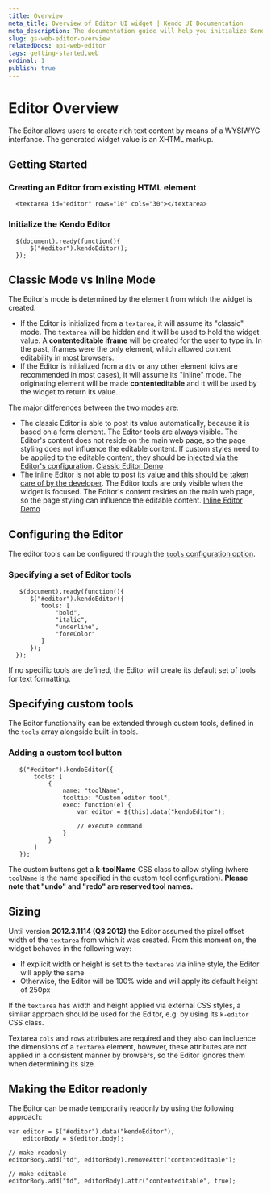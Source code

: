 ```yaml
---
title: Overview
meta_title: Overview of Editor UI widget | Kendo UI Documentation
meta_description: The documentation guide will help you initialize Kendo web editor and proceed with its configuration.
slug: gs-web-editor-overview
relatedDocs: api-web-editor
tags: getting-started,web
ordinal: 1
publish: true
---
```


# Editor Overview

The Editor allows users to create rich text content by means of a WYSIWYG interfance. The generated widget value is an XHTML markup.

## Getting Started

### Creating an **Editor** from existing HTML element

      <textarea id="editor" rows="10" cols="30"></textarea>

### Initialize the Kendo Editor

      $(document).ready(function(){
          $("#editor").kendoEditor();
      });

## Classic Mode vs Inline Mode

The Editor's mode is determined by the element from which the widget is created.

* If the Editor is initialized from a `textarea`, it will assume its "classic" mode. The `textarea` will be hidden and it will be used to hold the widget value.
A **contenteditable iframe** will be created for the user to type in. In the past, iframes were the only element, which allowed content editability in most browsers.
* If the Editor is initialized from a `div` or any other element (divs are recommended in most cases), it will assume its "inline" mode.
The originating element will be made **contenteditable** and it will be used by the widget to return its value.

The major differences between the two modes are:

* The classic Editor is able to post its value automatically, because it is based on a form element. The Editor tools are always visible. The Editor's content does not reside on the main web page, so the page styling does not
influence the editable content. If custom styles need to be applied to the editable content, they should be [injected via the Editor's configuration](/kendo-ui/api/web/editor#configuration-stylesheets).
[Classic Editor Demo](http://demos.telerik.com/kendo-ui/web/editor/index.html)
* The inline Editor is not able to post its value and [this should be taken care of by the developer](/kendo-ui/getting-started/web/editor/troubleshooting).
The Editor tools are only visible when the widget is focused. The Editor's content resides on the main web page, so the page styling can influence the editable content.
[Inline Editor Demo](http://demos.telerik.com/kendo-ui/web/editor/inline-editing.html)

## Configuring the Editor

The editor tools can be configured through the [`tools` configuration option](/kendo-ui/api/web/editor#tools).

### Specifying a set of Editor tools

       $(document).ready(function(){
          $("#editor").kendoEditor({
             tools: [
                 "bold",
                 "italic",
                 "underline",
                 "foreColor"
             ]
          });
      });

If no specific tools are defined, the Editor will create its default set of tools for text formatting.

## Specifying custom tools

The Editor functionality can be extended through custom tools, defined in the `tools` array alongside built-in tools.

### Adding a custom tool button

       $("#editor").kendoEditor({
           tools: [
               {
                   name: "toolName",
                   tooltip: "Custom editor tool",
                   exec: function(e) {
                       var editor = $(this).data("kendoEditor");

                       // execute command
                   }
               }
           ]
       });

The custom buttons get a **k-toolName** CSS class to allow styling (where `toolName` is the name specified in the custom tool configuration). **Please note that "undo" and "redo" are reserved tool names.**

## Sizing

Until version **2012.3.1114 (Q3 2012)** the Editor assumed the pixel offset width of the `textarea` from which it was created. From this moment on, the widget behaves in the following way:

* If explicit width or height is set to the `textarea` via inline style, the Editor will apply the same
* Otherwise, the Editor will be 100% wide and will apply its default height of 250px

If the `textarea` has width and height applied via external CSS styles, a similar approach should be used for the Editor, e.g. by using its `k-editor` CSS class.

Textarea `cols` and `rows` attributes are required and they also can incluence the dimensions of a `textarea` element, however, these attributes are not applied in a consistent manner by browsers,
so the Editor ignores them when determining its size.

## Making the Editor readonly

The Editor can be made temporarily readonly by using the following approach:

    var editor = $("#editor").data("kendoEditor"),
        editorBody = $(editor.body);
     
    // make readonly
    editorBody.add("td", editorBody).removeAttr("contenteditable");
     
    // make editable
    editorBody.add("td", editorBody).attr("contenteditable", true);
